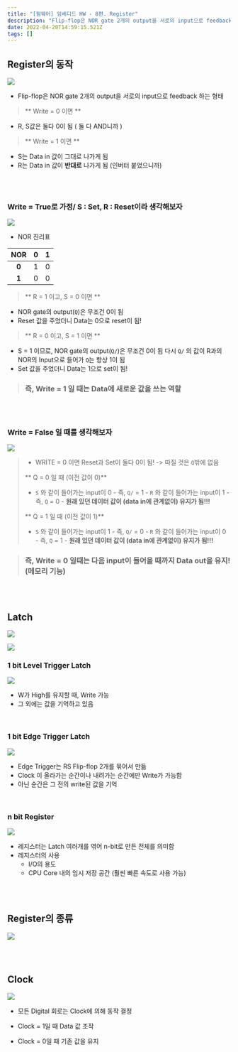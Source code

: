 ```yaml
---
title: "[펌웨어] 임베디드 HW - 8편. Register"
description: "Flip-flop은 NOR gate 2개의 output을 서로의 input으로 feedback 하는 형태 Write = 0 이면 R, S값은 둘다 0이 됨 ( 둘 다 AND니까 ) Write = 1 이면 S는 Data in 값이 그대로 나가게 됨R는 Data in 값이"
date: 2022-04-20T14:59:15.521Z
tags: []
---
```


## Register의 동작
![](/images/d2ad1abd-76b5-44a6-9ec3-caee739da6d1-image.png)

- Flip-flop은 NOR gate 2개의 output을 서로의 input으로 feedback 하는 형태


> ** Write = 0 이면 **
- R, S값은 둘다 0이 됨 ( 둘 다 AND니까 )

> ** Write = 1 이면 **
- S는 Data in 값이 그대로 나가게 됨
- R는 Data in 값이 **반대로** 나가게 됨 (인버터 붙었으니까)

<br/>  
<br/>  

### Write = True로 가정/ S : Set, R : Reset이라 생각해보자

![](/images/91e0577d-2e27-46c0-ac0f-150786afeacf-image.png)


- NOR 진리표  

|NOR| 0 | 1 |
|:---:|:---:|:---:|
| **0** | 1 | 0 |
| **1** | 0 | 0 |


> ** R = 1 이고, S = 0 이면 **
- NOR gate의 output(`Q`)은 무조건 0이 됨
- Reset 값을 주었더니 Data는 0으로 reset이 됨!

> ** R = 0 이고, S = 1 이면 **
- S = 1 이므로, NOR gate의 output(`Q/`)은 무조건 0이 됨
	다시 `Q/` 의 값이 R과의 NOR의 Input으로 들어가 `Q`는 항상 1이 됨
- Set 값을 주었더니 Data는 1으로 set이 됨!


> ### 즉, Write = 1 일 때는 Data에 새로운 값을 쓰는 역할

<br/>  
<br/>  

### Write = False 일 때를 생각해보자
![](/images/91e0577d-2e27-46c0-ac0f-150786afeacf-image.png)

>- WRITE = 0 이면 Reset과 Set이 둘다 0이 됨! -> 따질 것은 `Q`밖에 없음
> 
> **  Q = 0 일 때 (이전 값이 0)**
> 	- `S` 와 같이 들어가는 input이 0 
	- 즉, `Q/` = 1
	- `R` 와 같이 들어가는 input이 1
    -  즉, `Q` = 0
    - **원래 있던 데이터 값이 (data in에 관계없이) 유지가 됨!!!**
>
> **  Q = 1 일 때 (이전 값이 1)**
> 	- `S` 와 같이 들어가는 input이 1
	- 즉, `Q/` = 0
	- `R` 와 같이 들어가는 input이 0
    -  즉, `Q` = 1
    - **원래 있던 데이터 값이 (data in에 관계없이) 유지가 됨!!!**

> ### 즉, Write = 0 일때는 다음 input이 들어올 때까지 Data out을 유지! (메모리 기능)


<br/>  
<br/>  

## Latch

![](/images/2a24491c-cfb3-4e35-957d-a3e87460dded-image.png)

![](/images/6c573a5a-a68c-43fc-8820-7d1292ff71dd-image.png)

### 1 bit Level Trigger Latch
![](/images/748a049f-577a-4a56-8775-f57af94ea381-image.png)

- W가 High를 유지할 때, Write 가능
- 그 외에는 값을 기억하고 있음


<br/>  

### 1 bit Edge Trigger Latch
![](/images/ba517bdc-541d-4f63-9c80-b06ddddb3f76-image.png)

- Edge Trigger는 RS Flip-flop 2개를 묶어서 만듦
- Clock 이 올라가는 순간이나 내려가는 순간에만 Write가 가능함
- 아닌 순간은 그 전의 write된 값을 기억

<br/>  

### n bit Register  
![](/images/f218f53f-5491-453f-90b9-ecf112b7f955-image.png)

- 레지스터는 Latch 여러개를 엮어 n-bit로 만든 전체를 의미함
- 레지스터의 사용  
    - I/O의 용도
    - CPU Core 내의 임시 저장 공간 (훨씬 빠른 속도로 사용 가능)


<br/>  
<br/>  

## Register의 종류
![](/images/6e828514-198c-42a6-a2bd-c91121a55333-image.png)

<br/>  
<br/>  

## Clock
![](/images/f42c0a27-aa41-4d38-a685-86048ab6b7da-image.png)

- 모든 Digital 회로는 Clock에 의해 동작 결정

- Clock = 1일 때 Data 값 조작 
- Clock = 0일 때 기존 값을 유지
